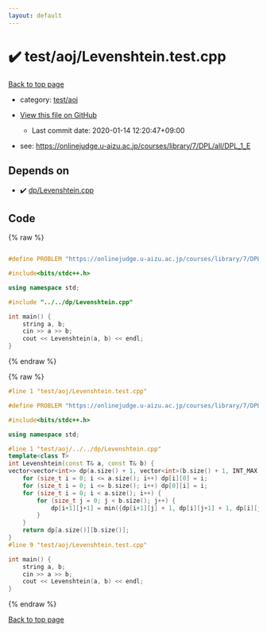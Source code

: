 ```yaml
---
layout: default
---
```


<!-- mathjax config similar to math.stackexchange -->
<script type="text/javascript" async
  src="https://cdnjs.cloudflare.com/ajax/libs/mathjax/2.7.5/MathJax.js?config=TeX-MML-AM_CHTML">
</script>
<script type="text/x-mathjax-config">
  MathJax.Hub.Config({
    TeX: { equationNumbers: { autoNumber: "AMS" }},
    tex2jax: {
      inlineMath: [ ['$','$'] ],
      processEscapes: true
    },
    "HTML-CSS": { matchFontHeight: false },
    displayAlign: "left",
    displayIndent: "2em"
  });
</script>

<script type="text/javascript" src="https://cdnjs.cloudflare.com/ajax/libs/jquery/3.4.1/jquery.min.js"></script>
<script src="https://cdn.jsdelivr.net/npm/jquery-balloon-js@1.1.2/jquery.balloon.min.js" integrity="sha256-ZEYs9VrgAeNuPvs15E39OsyOJaIkXEEt10fzxJ20+2I=" crossorigin="anonymous"></script>
<script type="text/javascript" src="../../../assets/js/copy-button.js"></script>
<link rel="stylesheet" href="../../../assets/css/copy-button.css" />


# :heavy_check_mark: test/aoj/Levenshtein.test.cpp

<a href="../../../index.html">Back to top page</a>

* category: <a href="../../../index.html#0d0c91c0cca30af9c1c9faef0cf04aa9">test/aoj</a>
* <a href="{{ site.github.repository_url }}/blob/master/test/aoj/Levenshtein.test.cpp">View this file on GitHub</a>
    - Last commit date: 2020-01-14 12:20:47+09:00


* see: <a href="https://onlinejudge.u-aizu.ac.jp/courses/library/7/DPL/all/DPL_1_E">https://onlinejudge.u-aizu.ac.jp/courses/library/7/DPL/all/DPL_1_E</a>


## Depends on

* :heavy_check_mark: <a href="../../../library/dp/Levenshtein.cpp.html">dp/Levenshtein.cpp</a>


## Code

<a id="unbundled"></a>
{% raw %}
```cpp

#define PROBLEM "https://onlinejudge.u-aizu.ac.jp/courses/library/7/DPL/all/DPL_1_E"

#include<bits/stdc++.h>

using namespace std;

#include "../../dp/Levenshtein.cpp"

int main() {
	string a, b;
	cin >> a >> b;
	cout << Levenshtein(a, b) << endl;
}
```
{% endraw %}

<a id="bundled"></a>
{% raw %}
```cpp
#line 1 "test/aoj/Levenshtein.test.cpp"

#define PROBLEM "https://onlinejudge.u-aizu.ac.jp/courses/library/7/DPL/all/DPL_1_E"

#include<bits/stdc++.h>

using namespace std;

#line 1 "test/aoj/../../dp/Levenshtein.cpp"
template<class T>
int Levenshtein(const T& a, const T& b) {
vector<vector<int>> dp(a.size() + 1, vector<int>(b.size() + 1, INT_MAX));
	for (size_t i = 0; i <= a.size(); i++) dp[i][0] = i;
	for (size_t i = 0; i <= b.size(); i++) dp[0][i] = i;
	for (size_t i = 0; i < a.size(); i++) {
		for (size_t j = 0; j < b.size(); j++) {
			dp[i+1][j+1] = min({dp[i+1][j] + 1, dp[i][j+1] + 1, dp[i][j] + (a[i] != b[j])});
		}
	}
	return dp[a.size()][b.size()];
}
#line 9 "test/aoj/Levenshtein.test.cpp"

int main() {
	string a, b;
	cin >> a >> b;
	cout << Levenshtein(a, b) << endl;
}

```
{% endraw %}

<a href="../../../index.html">Back to top page</a>

